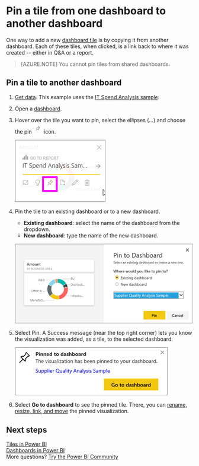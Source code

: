 ﻿<properties
   pageTitle="Pin a tile from one dashboard to another dashboard"
   description="Pin a tile from one dashboard to another dashboard"
   services="powerbi"
   documentationCenter=""
   authors="mihart"
   manager="erikre"
   backup=""
   editor=""
   tags=""
   qualityFocus="no"
   qualityDate=""/>

<tags
   ms.service="powerbi"
   ms.devlang="NA"
   ms.topic="article"
   ms.tgt_pltfrm="NA"
   ms.workload="powerbi"
   ms.date="05/03/2017"
   ms.author="mihart"/>

# Pin a tile from one dashboard to another dashboard  

﻿One way to add a new [dashboard tile](powerbi-service-dashboard-tiles.md) is by copying it from another dashboard. Each of these tiles, when clicked, is a link back to where it was created -- either in Q&A or a report. 

>[AZURE.NOTE] You cannot pin tiles from shared dashboards.

##  Pin a tile to another dashboard

1.  [Get data](powerbi-service-get-data.md). This example uses the [IT Spend Analysis sample](powerbi-sample-it-spend-analysis-take-a-tour.md).
2.  Open a [dashboard](powerbi-service-dashboards.md).
3.  Hover over the tile you want to pin, select the ellipses (...) and choose the pin ![](media/powerbi-pin-a-tile-from-one-dashboard-to-another/PBI_PinTile.png) icon.  

	![](media/powerbi-pin-a-tile-from-one-dashboard-to-another/power-bi-tile-menu.png)

4.  Pin the tile to an existing dashboard or to a new dashboard. 

    -   **Existing dashboard**: select the name of the dashboard from the dropdown.
    -   **New dashboard**: type the name of the new dashboard.

    ![](media/powerbi-pin-a-tile-from-one-dashboard-to-another/PBI_PinToAnotherDash.png)

5.  Select Pin.
    A Success message (near the top right corner) lets you know the visualization was added, as a tile, to the selected dashboard.

    ![](media/powerbi-pin-a-tile-from-one-dashboard-to-another/power-bi-pin-success.png)

6.  Select **Go to dashboard** to see the pinned tile. There, you can [rename, resize, link, and move](powerbi-service-edit-a-tile-in-a-dashboard.md) the pinned visualization.

## Next steps  
[Tiles in Power BI](powerbi-service-dashboard-tiles.md)  
[Dashboards in Power BI](powerbi-service-dashboards.md)  
More questions? [Try the Power BI Community](http://community.powerbi.com/)
